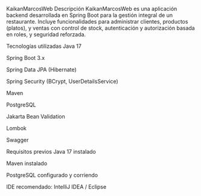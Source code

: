 KaikanMarcosWeb
Descripción
KaikanMarcosWeb es una aplicación backend desarrollada en Spring Boot para la gestión integral de un restaurante. Incluye funcionalidades para administrar clientes, productos (platos), y ventas con control de stock, autenticación y autorización basada en roles, y seguridad reforzada.

Tecnologías utilizadas
Java 17

Spring Boot 3.x

Spring Data JPA (Hibernate)

Spring Security (BCrypt, UserDetailsService)

Maven

PostgreSQL

Jakarta Bean Validation

Lombok

Swagger 


Requisitos previos
Java 17 instalado

Maven instalado

PostgreSQL configurado y corriendo

IDE recomendado: IntelliJ IDEA / Eclipse
